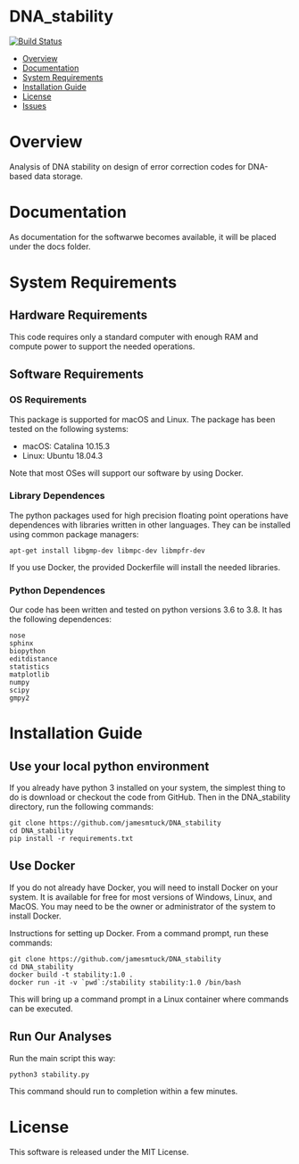 # DNA_stability

[![Build Status](https://travis-ci.com/jamesmtuck/DNA_stability.svg?token=rCvdBqMzwWyNvxxUUbSh&branch=main)](https://travis-ci.com/jamesmtuck/DNA_stability)

- [Overview](#overview)
- [Documentation](#documentation)
- [System Requirements](#system-requirements)
- [Installation Guide](#installation-guide)
- [License](#license)
- [Issues](https://github.com/jamesmtuck/DNA_stability/issues)

# Overview

Analysis of DNA stability on design of error correction codes for DNA-based data storage. 

# Documentation

As documentation for the softwarwe becomes available, it will be placed under the docs folder.

# System Requirements

## Hardware Requirements
This code requires only a standard computer with enough RAM and compute power to support the needed operations.

## Software Requirements
### OS Requirements
This package is supported for macOS and Linux. The package has been tested on the following systems:

+ macOS: Catalina 10.15.3
+ Linux: Ubuntu 18.04.3

Note that most OSes will support our software by using Docker.

### Library Dependences

The python packages used for high precision floating point operations have dependences with libraries written in other languages. They can be installed using common package managers:
```
apt-get install libgmp-dev libmpc-dev libmpfr-dev
```
If you use Docker, the provided Dockerfile will install the needed libraries.

### Python Dependences

Our code has been written and tested on python versions 3.6 to 3.8. It has the following dependences:

```
nose
sphinx
biopython
editdistance
statistics
matplotlib
numpy
scipy
gmpy2
```

# Installation Guide

## Use your local python environment
If you already have python 3 installed on your system, the simplest thing to do is download or checkout the code from GitHub.  Then in the DNA_stability directory, run the following commands:

    git clone https://github.com/jamesmtuck/DNA_stability
    cd DNA_stability
    pip install -r requirements.txt

## Use Docker

If you do not already have Docker, you will need to install Docker on your system. It is available for free for most versions of Windows, Linux, and MacOS. You may need to be the owner or administrator of the system to install Docker.

Instructions for setting up Docker.  From a command prompt, run these commands:

    git clone https://github.com/jamesmtuck/DNA_stability
    cd DNA_stability
    docker build -t stability:1.0 .
    docker run -it -v `pwd`:/stability stability:1.0 /bin/bash

This will bring up a command prompt in a Linux container where commands can be executed. 

## Run Our Analyses

Run the main script this way:

    python3 stability.py
    
This command should run to completion within a few minutes.

# License

This software is released under the MIT License.


